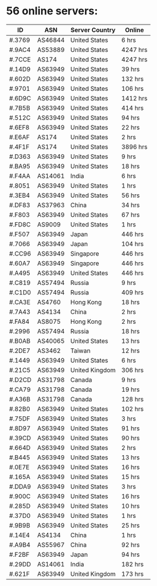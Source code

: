 # 56 online servers:

| ID | ASN | Server Country | Online |
| ------ | ------ | ------ | ------ |
| #.3769 | AS46844 | United States | 6 hrs |
| #.9AC4 | AS53889 | United States | 4247 hrs |
| #.7CCE | AS174 | United States | 4247 hrs |
| #.14D9 | AS63949 | United States | 39 hrs |
| #.602D | AS63949 | United States | 132 hrs |
| #.9701 | AS63949 | United States | 106 hrs |
| #.6D9C | AS63949 | United States | 1412 hrs |
| #.7B5B | AS63949 | United States | 414 hrs |
| #.512C | AS63949 | United States | 94 hrs |
| #.6EF8 | AS63949 | United States | 22 hrs |
| #.E6AF | AS174 | United States | 2 hrs |
| #.4F1F | AS174 | United States | 3896 hrs |
| #.D363 | AS63949 | United States | 9 hrs |
| #.BA95 | AS63949 | United States | 18 hrs |
| #.F4AA | AS14061 | India | 6 hrs |
| #.8051 | AS63949 | United States | 1 hrs |
| #.3EB4 | AS63949 | United States | 56 hrs |
| #.DF83 | AS37963 | China | 34 hrs |
| #.F803 | AS63949 | United States | 67 hrs |
| #.FD8C | AS9009 | United States | 1 hrs |
| #.F507 | AS63949 | Japan | 446 hrs |
| #.7066 | AS63949 | Japan | 104 hrs |
| #.CC96 | AS63949 | Singapore | 446 hrs |
| #.60A7 | AS63949 | Singapore | 446 hrs |
| #.A495 | AS63949 | United States | 446 hrs |
| #.C819 | AS57494 | Russia | 9 hrs |
| #.C1D0 | AS57494 | Russia | 409 hrs |
| #.CA3E | AS4760 | Hong Kong | 18 hrs |
| #.7A43 | AS4134 | China | 2 hrs |
| #.FA84 | AS8075 | Hong Kong | 2 hrs |
| #.2996 | AS57494 | Russia | 18 hrs |
| #.B0AB | AS40065 | United States | 13 hrs |
| #.2DE7 | AS3462 | Taiwan | 12 hrs |
| #.1449 | AS63949 | United States | 6 hrs |
| #.21C5 | AS63949 | United Kingdom | 306 hrs |
| #.D2CD | AS31798 | Canada | 9 hrs |
| #.CA79 | AS31798 | Canada | 19 hrs |
| #.A36B | AS31798 | Canada | 128 hrs |
| #.82B0 | AS63949 | United States | 102 hrs |
| #.75DF | AS63949 | United States | 3 hrs |
| #.8D97 | AS63949 | United States | 91 hrs |
| #.39CD | AS63949 | United States | 90 hrs |
| #.664D | AS63949 | United States | 2 hrs |
| #.B445 | AS63949 | United States | 13 hrs |
| #.0E7E | AS63949 | United States | 16 hrs |
| #.165A | AS63949 | United States | 15 hrs |
| #.DDA9 | AS63949 | United States | 3 hrs |
| #.900C | AS63949 | United States | 16 hrs |
| #.285D | AS63949 | United States | 10 hrs |
| #.37D0 | AS63949 | United States | 1 hrs |
| #.9B9B | AS63949 | United States | 25 hrs |
| #.14E4 | AS4134 | China | 1 hrs |
| #.A9B4 | AS55967 | China | 92 hrs |
| #.F2BF | AS63949 | Japan | 94 hrs |
| #.29DD | AS14061 | India | 182 hrs |
| #.621F | AS63949 | United Kingdom | 173 hrs |

